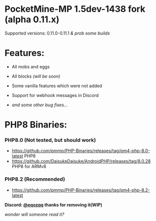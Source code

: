 # PocketMine-MP 1.5dev-1438 fork (alpha 0.11.x)
Supported versions: 0.11.0-0.11.1 *& prob some builds*

# Features:

* All mobs and eggs

* All blocks *(will be soon)*

* Some vanilla features which were not added

* Support for webhook messages in Discord

* *and some other bug fixes...*


# PHP8 Binaries:
### PHP8.0 (Not tested, but should work)
* https://github.com/pmmp/PHP-Binaries/releases/tag/pm4-php-8.0-latest PHP8
* https://github.com/DaisukeDaisuke/AndroidPHP/releases/tag/8.0.28 PHP8 for ARMv8
### PHP8.2 (Recommended)
* https://github.com/pmmp/PHP-Binaries/releases/tag/pm4-php-8.2-latest


**Discord: [@eqozqq](https://github.com/eqozqq) thanks for removing it(WIP)**

*wonder will someone read it?*


